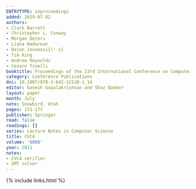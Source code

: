 ```yaml
---
ENTRYTYPE: inproceedings
added: 2019-07-02
authors:
- Clark Barrett
- Christopher L. Conway
- Morgan Deters
- Liana Hadarean
- Dejan Jovanovi{\' c}
- Tim King
- Andrew Reynolds
- Cesare Tinelli
booktitle: Proceedings of the 23rd International Conference on Computer Aided Verification (CAV '11)
category: Conference Publications
doi: 10.1007/978-3-642-22110-1_14
editor: Ganesh Gopalakrishnan and Shaz Qadeer
layout: paper
month: July
note: Snowbird, Utah
pages: 171-177
publisher: Springer
read: false
readings: []
series: Lecture Notes in Computer Science
title: CVC4
volume: '6806'
year: 2011
notes:
- CVC4 verifier
- SMT solver
---
```

{% include links.html %}

